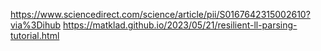 https://www.sciencedirect.com/science/article/pii/S0167642315002610?via%3Dihub
https://matklad.github.io/2023/05/21/resilient-ll-parsing-tutorial.html